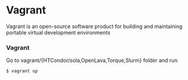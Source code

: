 # Vagrant
Vagrant is an open-source software product for building and maintaining portable virtual development environments

### Vagrant
Go to vagrant/{HTCondor/sola,OpenLava,Torque,Slurm} folder and run
```
$ vagrant up
```
